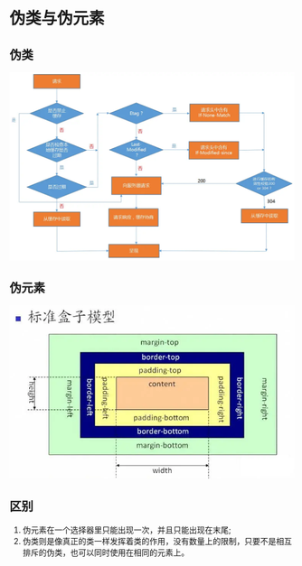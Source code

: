 # 伪类与伪元素

## 伪类

![](../.gitbook/assets/image%20%28137%29.png)

## 伪元素

![](../.gitbook/assets/image%20%2835%29.png)

## 区别

1. 伪元素在一个选择器里只能出现一次，并且只能出现在末尾;
2. 伪类则是像真正的类一样发挥着类的作用，没有数量上的限制，只要不是相互排斥的伪类，也可以同时使用在相同的元素上。

